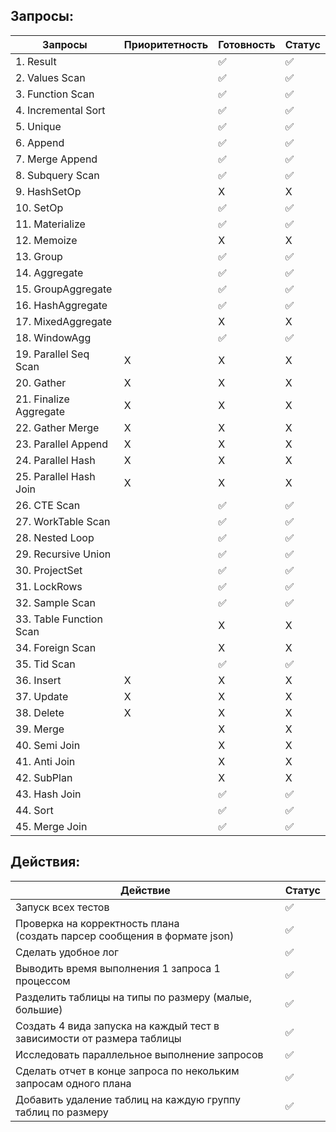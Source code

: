 ## Запросы:

| Запросы                 | Приоритетность | Готовность | Статус |
|-------------------------|----------------|------------|-------|
| 1. Result               |                | ✅         | ✅     |
| 2. Values Scan          |                | ✅          | ✅     |
| 3. Function Scan        |                | ✅         | ✅     |
| 4. Incremental Sort     |                | ✅           | ✅     |
| 5. Unique               |                | ✅          | ✅     |
| 6. Append               |                | ✅          | ✅     |
| 7. Merge Append         |                | ✅          | ✅     |
| 8. Subquery Scan        |                | ✅          | ✅     |
| 9. HashSetOp            |                | X          | X     |
| 10. SetOp               |                | ✅         | ✅     |
| 11. Materialize         |                | ✅          | ✅     |
| 12. Memoize             |                | X          | X     |
| 13. Group               |                |✅          | ✅     |
| 14. Aggregate           |                | ✅          | ✅     |
| 15. GroupAggregate      |                | ✅          | ✅     |
| 16. HashAggregate       |                | ✅          | ✅     |
| 17. MixedAggregate      |                | X          | X     |
| 18. WindowAgg           |                | ✅           | ✅     |
| 19. Parallel Seq Scan   | X              | X          | X     |
| 20. Gather              | X              | X          | X     |
| 21. Finalize Aggregate  | X              | X          | X     |
| 22. Gather Merge        | X              | X          | X     |
| 23. Parallel Append     | X              | X          | X     |
| 24. Parallel Hash       | X              | X          | X     |
| 25. Parallel Hash Join  | X              | X          | X     |
| 26. CTE Scan            |                | ✅           | ✅     |
| 27. WorkTable Scan      |                | ✅           | ✅     |
| 28. Nested Loop         |                | ✅          | ✅     |
| 29. Recursive Union     |                | ✅           | ✅      |
| 30. ProjectSet          |                | ✅          | ✅     |
| 31. LockRows            |                | ✅         | ✅    |
| 32. Sample Scan         |                | ✅           | ✅     |
| 33. Table Function Scan |                | X          | X     |
| 34. Foreign Scan        |                | X          | X     |
| 35. Tid Scan            |                | ✅           | ✅     |
| 36. Insert              | X              | X          | X     |
| 37. Update              | X              | X          | X     |
| 38. Delete              | X              | X          | X     |
| 39. Merge               |                | X          | X     |
| 40. Semi Join           |                | X          | X     |
| 41. Anti Join           |                | X          | X     |
| 42. SubPlan             |                | X          | X     |
| 43. Hash Join           |                | ✅          | ✅     |
| 44. Sort                |                | ✅          | ✅     |
| 45. Merge Join          |                | ✅          | ✅     |

## Действия:

| Действие                                                                      | Статус |
|-------------------------------------------------------------------------------|---|
| Запуск всех тестов                                                            | ✅ |
| Проверка на корректность плана <br/>(создать парсер сообщения в формате json) | ✅  |
| Сделать удобное лог                                                           | ✅ |
| Выводить время выполнения 1 запроса 1 процессом                               | ✅ |
| Разделить таблицы на типы по размеру (малые, большие)                         | ✅ |
| Создать 4 вида запуска на каждый тест в зависимости от размера таблицы        | ✅ |
| Исследовать параллельное выполнение запросов                                  | ✅ |
| Сделать отчет в конце запроса по некольким запросам одного плана              |  ✅ |
| Добавить удаление таблиц на каждую группу таблиц по размеру                   | ✅ |
